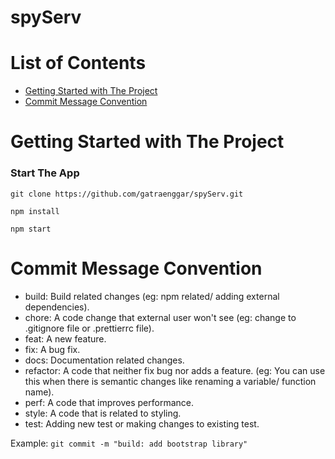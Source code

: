 # spyServ

# List of Contents
- [Getting Started with The Project](#getting-started-with-the-project)
- [Commit Message Convention](#commit-message-convention)


# Getting Started with The Project
### Start The App
```
git clone https://github.com/gatraenggar/spyServ.git
```
```
npm install
```
```
npm start
```

# Commit Message Convention
- build: Build related changes (eg: npm related/ adding external dependencies).
- chore: A code change that external user won't see (eg: change to .gitignore file or .prettierrc file).
- feat: A new feature.
- fix: A bug fix.
- docs: Documentation related changes.
- refactor: A code that neither fix bug nor adds a feature. (eg: You can use this when there is semantic changes like renaming a variable/ function name).
- perf: A code that improves performance.
- style: A code that is related to styling.
- test: Adding new test or making changes to existing test.

Example: ```git commit -m "build: add bootstrap library"```
